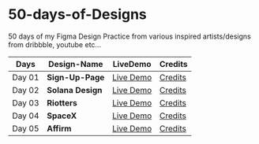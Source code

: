 # 50-days-of-Designs
50 days of my Figma Design Practice from various inspired artists/designs from dribbble, youtube etc...


Days  | Design-Name     | LiveDemo                                                                                                           | Credits
----  | --------------  |---------------                                                                                                          | --------
Day 01| **Sign-Up-Page**| [Live Demo](https://www.figma.com/proto/9xKQheeAVZWpZ64Q5uyhg2/UI-Day-01?node-id=0%3A3&scaling=scale-down&page-id=0%3A1)| [Credits](https://www.youtube.com/watch?v=xyr3Vj83lJI)
Day 02| **Solana Design**| [Live Demo](https://www.figma.com/proto/ei4wJoPKt0Q2FMEbJazr7c/UI-Day-02?node-id=0%3A1&scaling=scale-down&page-id=0%3A1)| [Credits](https://solana.com/)
Day 03| **Riotters**| [Live Demo](https://www.figma.com/proto/MEb7bQlqGZdwdQphUnqEdG/Riotters?node-id=0%3A1&scaling=scale-down&page-id=0%3A1)| [Credits](https://www.riotters.com/)
Day 04| **SpaceX**| [Live Demo](https://www.figma.com/proto/0jU4KfTXmCFqprjX9AGfFD/SpaceX-(Day-04)?node-id=0%3A3&scaling=scale-down&page-id=0%3A1)| [Credits](https://www.spacex.com/)
Day 05| **Affirm**| [Live Demo](https://www.figma.com/proto/I0OyOQ5F8ysjQGoZ3e1KHz/Affirm-(Day-05)?node-id=2%3A2&scaling=scale-down&page-id=0%3A1)| [Credits](https://www.affirm.com/)
